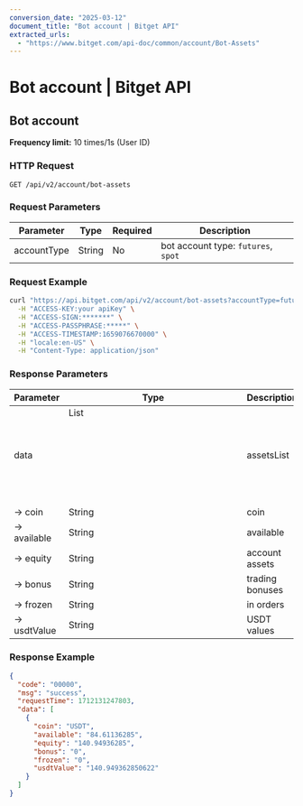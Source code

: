 ```yaml
---
conversion_date: "2025-03-12"
document_title: "Bot account | Bitget API"
extracted_urls:
  - "https://www.bitget.com/api-doc/common/account/Bot-Assets"
---
```


# Bot account | Bitget API

## Bot account  
**Frequency limit:** 10 times/1s (User ID)

### HTTP Request

```
GET /api/v2/account/bot-assets
```

### Request Parameters

| Parameter    | Type   | Required | Description        |
|--------------|--------|----------|--------------------|
| accountType  | String | No       | bot account type: `futures`, `spot` |

### Request Example

```bash
curl "https://api.bitget.com/api/v2/account/bot-assets?accountType=futures" \
  -H "ACCESS-KEY:your apiKey" \
  -H "ACCESS-SIGN:*******" \
  -H "ACCESS-PASSPHRASE:*****" \
  -H "ACCESS-TIMESTAMP:1659076670000" \
  -H "locale:en-US" \
  -H "Content-Type: application/json"
```

### Response Parameters

| Parameter    | Type         | Description        |
|--------------|--------------|--------------------|
| data         | List<Object> | assetsList         |
| → coin       | String       | coin               |
| → available  | String       | available          |
| → equity     | String       | account assets     |
| → bonus      | String       | trading bonuses    |
| → frozen     | String       | in orders          |
| → usdtValue  | String       | USDT values        |

### Response Example

```json
{
  "code": "00000",
  "msg": "success",
  "requestTime": 1712131247803,
  "data": [
    {
      "coin": "USDT",
      "available": "84.61136285",
      "equity": "140.94936285",
      "bonus": "0",
      "frozen": "0",
      "usdtValue": "140.949362850622"
    }
  ]
}
```

